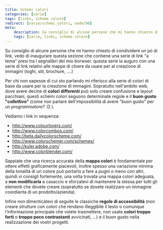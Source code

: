 ```yaml
---
title: Schemi colori
categories: [varie]
tags: [links, schema colore]
redirect: [varie/schemi_colori, node/98]
meta:
    description: Su consiglio di alcune persone che mi hanno chiesto di condividere un pò di link, vedo di inaugurare questa sezione che contiene una serie di link "a tema" presi tra i segnalibri del mio borwser. questa serie la auguro con una serie di link relativi alle mappe di cloere da usare per al creazione di immagini (loghi, siti, brochure, ....)
    tags: [varie, links, schema colore]
---
```

Su consiglio di alcune persone che mi hanno chiesto di condividere un pò di link, vedo di inaugurare questa sezione che contiene una serie di link "a tema" presi tra i segnalibri del mio borwser. questa serie la auguro con una serie di link relativi alle mappe di cloere da usare per al creazione di immagini (loghi, siti, brochure, ....)
<!--break-->
Per chi non sapesse di cui sto parlando mi riferisco alla serie di colori di base da usare per la creazione di immagini. Sopratutto nell'ambito web, dove avere decine di **colori differenti** può solo creare confusione e layout pacchiani, questi schemi colori seguono determinate regole e il **buon gusto "collettivo"** (come non parlare dell'impossibilità di avere "buon gusto" per un _programmatore_? :D ).

Vediamo i link in sequenza:

  * http://www.colourlovers.com/
  * http://www.colorcombos.com/
  * http://beta.dailycolorscheme.com/
  * http://www.colorschemer.com/schemes/
  * http://kuler.adobe.com/
  * http://www.colorblender.com/

Sappiate che una ricerca accurata della **mappa colori** è fondamentale per ottere effetti graficamente piacevoli, inoltre spesso una variazione minima della tonalità di un colore può portarlo a fare a pugni o meno con altri, quindi vi consigli fortemente, una volta trovata una mappa colori adeguata, a **non modificarla** a casaccio e sforzatevi di mantenere la stessa per tutti gli elementi che dovete creare (sopratutto se dovete realizzare un immagine coordianta di un prodotto/azienda).

Infine non dimenticatevi di seguite le classiche **regole di accessibilità** (non creare strutture con colori che rendano illeggibile il testo o comunque l'informazione principale che volete trasmettere, non usate **colori troppo forti** o **troppo poco contrastanti** avvicinati, ...) e il buon gusto nella realizzazione dei vostri progetti.

